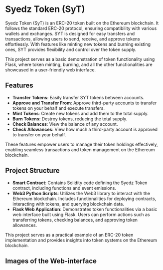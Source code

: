 # Syedz Token (SyT)

Syedz Token (SyT) is an ERC-20 token built on the Ethereum blockchain. It follows the standard ERC-20 protocol, ensuring compatibility with various wallets and exchanges. SYT is designed for easy transfers and transactions, allowing users to send, receive, and approve tokens effortlessly. With features like minting new tokens and burning existing ones, SYT provides flexibility and control over the token supply.

This project serves as a basic demonstration of token functionality using Flask, where token minting, burning, and all the other functionalities are showcased in a user-friendly web interface.

## Features

- **Transfer Tokens**: Easily transfer SYT tokens between accounts.
- **Approve and Transfer From**: Approve third-party accounts to transfer tokens on your behalf and execute transfers.
- **Mint Tokens**: Create new tokens and add them to the total supply.
- **Burn Tokens**: Destroy tokens, reducing the total supply.
- **Check Balances**: View the balance of any account.
- **Check Allowances**: View how much a third-party account is approved to transfer on your behalf.

These features empower users to manage their token holdings effectively, enabling seamless transactions and token management on the Ethereum blockchain.

## Project Structure

- **Smart Contract**: Contains Solidity code defining the Syedz Token contract, including functions and event emissions.
- **Web3 Python Scripts**: Utilizes the Web3 library to interact with the Ethereum blockchain. Includes functionalities for deploying contracts, interacting with tokens, and querying blockchain data.
- **Flask Web Application**: Demonstrates token functionalities via a basic web interface built using Flask. Users can perform actions such as transferring tokens, checking balances, and approving token allowances.

This project serves as a practical example of an ERC-20 token implementation and provides insights into token systems on the Ethereum blockchain.

## Images of the Web-interface
